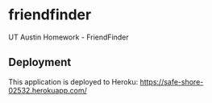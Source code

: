 # friendfinder
UT Austin Homework - FriendFinder

## Deployment
This application is deployed to Heroku: https://safe-shore-02532.herokuapp.com/